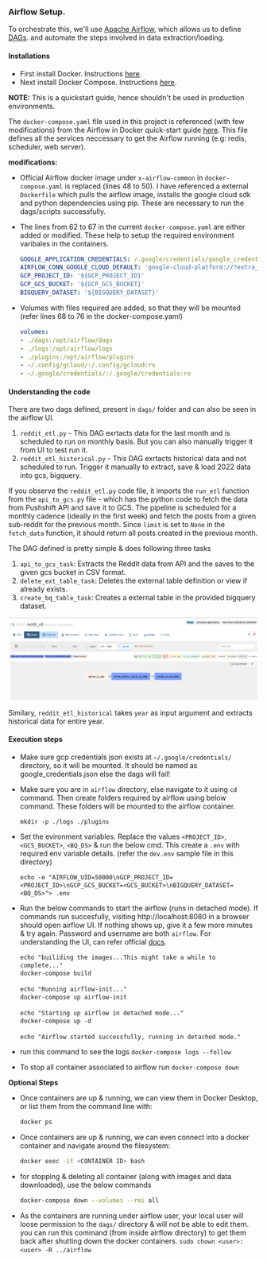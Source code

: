 ### Airflow Setup.

To orchestrate this, we'll use [Apache Airflow](https://airflow.apache.org/docs/apache-airflow/stable/tutorial.html), which allows us to define [DAGs](https://en.wikipedia.org/wiki/Directed_acyclic_graph). and automate the steps involved in data extraction/loading.


#### Installations 
- First install Docker. Instructions [here](https://docs.docker.com/get-docker/).
- Next install Docker Compose. Instructions [here](https://docs.docker.com/compose/install/.).

**NOTE:** This is a quickstart guide, hence shouldn't be used in production environments.

The `docker-compose.yaml` file used in this project is referenced (with few modifications) from the Airflow in Docker quick-start guide [here](https://airflow.apache.org/docs/apache-airflow/stable/start/docker.html). This file defines all the services neccessary to get the Airflow running (e.g: redis, scheduler, web server).

**modifications:**

- Official Airflow docker image under `x-airflow-common` in `docker-compose.yaml` is replaced (lines 48 to 50). I have referenced a external `Dockerfile` which pulls the airflow image, installs the google cloud sdk and python dependencies using pip. These are necessary to run the dags/scripts successfully.

- The lines from 62 to 67 in the current `docker-compose.yaml` are either added or modified. These help to setup the required environment varibales in the containers.

    ```yaml
    GOOGLE_APPLICATION_CREDENTIALS: /.google/credentials/google_credentials.json
    AIRFLOW_CONN_GOOGLE_CLOUD_DEFAULT: 'google-cloud-platform://?extra__google_cloud_platform__key_path=/.google/credentials/google_credentials.json'
    GCP_PROJECT_ID: '${GCP_PROJECT_ID}'
    GCP_GCS_BUCKET: '${GCP_GCS_BUCKET}'
    BIGQUERY_DATASET: '${BIGQUERY_DATASET}'
    ```
- Volumes with files required are added, so that they will be mounted (refer lines 68 to 76 in the docker-compose.yaml)

    ```yaml
    volumes:
    - ./dags:/opt/airflow/dags
    - ./logs:/opt/airflow/logs
    - ./plugins:/opt/airflow/plugins
    - ~/.config/gcloud/:/.config/gcloud:ro
    - ~/.google/credentials/:/.google/credentials:ro
    ```

#### Understanding the code

There are two dags defined, present in `dags/` folder and can also be seen in the airflow UI.

1. `reddit_etl.py` - This DAG exrtacts data for the last month and is scheduled to run on monthly basis. But you can also manually trigger it from UI to test run it.
2. `reddit_etl_historical.py` - This DAG exrtacts historical data and not scheduled to run. Trigger it manually to extract, save & load 2022 data into gcs, bigquery.

If you observe the `reddit_etl.py` code file, it imports the `run_etl` function from the `api_to_gcs.py` file - which has the python code to fetch the data from Pushshift API and save it to GCS. The pipeline is scheduled for a monthly cadence (ideally in the first week) and fetch the posts from a given sub-reddit for the previous month. Since `limit` is set to `None` in the `fetch_data` function, it should return all posts created in the previous month.

The DAG defined is pretty simple & does following three tasks
1. `api_to_gcs_task`: Extracts the Reddit data from API and the saves to the given gcs bucket in CSV format.
2. `delete_ext_table_task`: Deletes the external table definition or view if already exists.
3. `create_bq_table_task`: Creates a external table in the provided bigquery dataset.

![DAG](../static/reddit-etl-dag.png)

Similary, `reddit_etl_historical` takes `year` as input argument and extracts historical data for entire year.

#### Execution steps

- Make sure gcp credentials json exists at `~/.google/credentials/` directory, so it will be mounted. It should be named as google_credentials.json else the dags will fail!

- Make sure you are in `airflow` directory, else navigate to it using `cd` command. Then create folders required by airflow using below command. These folders will be mounted to the airflow container.

    ```shell
    mkdir -p ./logs ./plugins
    ```

- Set the evironment variables. Replace the values `<PROJECT_ID>`, `<GCS_BUCKET>`, `<BQ_DS>` & run the below cmd. This create a `.env` with required env variable details. (refer the `dev.env` sample file in this directory)

    ```shell
    echo -e "AIRFLOW_UID=50000\nGCP_PROJECT_ID=<PROJECT_ID>\nGCP_GCS_BUCKET=<GCS_BUCKET>\nBIGQUERY_DATASET=<BQ_DS>"> .env
    ```
    <!-- `export $(xargs < .env)` -->

- Run the below commands to start the airflow (runs in detached mode). If commands run succesfully, visiting http://localhost:8080 in a browser should open airflow UI. If nothing shows up, give it a few more minutes & try again. Password and username are both `airflow`. For understanding the UI, can refer official [docs](https://airflow.apache.org/docs/apache-airflow/stable/ui.html).


    ```shell
    echo "builiding the images...This might take a while to complete..."
    docker-compose build

    echo "Running airflow-init..."
    docker-compose up airflow-init

    echo "Starting up airflow in detached mode..."
    docker-compose up -d

    echo "Airflow started successfully, running in detached mode."
    ```

- run this command to see the logs `docker-compose logs --follow`

- To stop all container associated to airflow run `docker-compose down`

**Optional Steps**
- Once containers are up & running, we can view them in Docker Desktop, or list them from the command line with:
    ```bash
    docker ps
    ```
- Once containers are up & running, we can even connect into a docker container and navigate around the filesystem:
    ```bash
    docker exec -it <CONTAINER ID> bash
    ```
- for stopping & deleting all container (along with images and data downloaded), use the below commands
    ```bash
    docker-compose down --volumes --rmi all
    ```
- As the containers are running under airflow user, your local user will loose permission to the `dags/` directory & will not be able to edit them. you can run this command (from inside airflow directory) to get them back after shutting down the docker containers.
    `sudo chown <user>:<user> -R ../airflow`